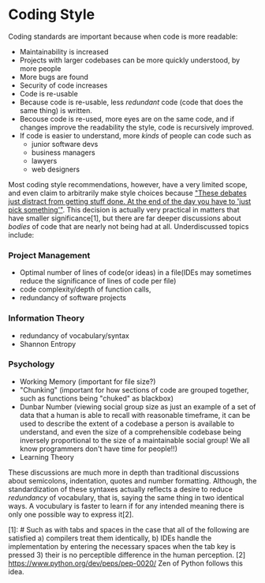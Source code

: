 # Coding Style

Coding standards are important because when code is more readable:

* Maintainability is increased
* Projects with larger codebases can be more quickly understood, by more people
* More bugs are found
* Security of code increases
* Code is re-usable
* Because code is re-usable, less *redundant* code (code that does the same thing) is written.
* Becouse code is re-used, more eyes are on the same code, and if changes improve the readability the style, code is recursively improved.
* If code is easier to understand, more *kinds* of people can code such as
	* junior software devs
	* business managers
	* lawyers
	* web designers


Most coding style recommendations, however, have a very limited scope, and even claim to arbitrarily make style choices because ["These debates just distract from getting stuff done. At the end of the day you have to 'just pick something'"](https://github.com/standard/standard). This decision is actually very practical in matters that have smaller significance[1], but there are far deeper discussions about *bodies* of code that are nearly not being had at all. Underdiscussed topics include: 

### Project Management
* Optimal number of lines of code(or ideas) in a file(IDEs may sometimes reduce the significance of lines of code per file)
* code complexity/depth of function calls, 
* redundancy of software projects
### Information Theory
* redundancy of vocabulary/syntax
* Shannon Entropy
### Psychology
* Working Memory (important for file size?)
* "Chunking" (important for how sections of code are grouped together, such as functions being "chuked" as blackbox)
* Dunbar Number (viewing social group size as just an example of a set of data that a human is able to recall with reasonable timeframe, it can be used to describe the extent of a codebase a person is available to understand, and even the size of a comprehensible codebase being inversely proportional to the size of a maintainable social group! We all know programmers don't have time for people!!)
* Learning Theory


These discussions are much more in depth than traditional discussions about semicolons, indentation, quotes and number formatting. Although, the standardization of these syntaxes actually reflects a desire to reduce *redundancy* of vocabulary, that is, saying the same thing in two identical ways. A vocubulary is faster to learn if for any intended meaning there is only one possible way to express it[2].

[1]: # Such as with tabs and spaces in the case that all of the following are satisfied a) compilers treat them identically, b) IDEs handle the implementation by entering the necessary spaces when the tab key is pressed 3) their is no perceptible difference in the human perception.
[2] https://www.python.org/dev/peps/pep-0020/ Zen of Python follows this idea. 
